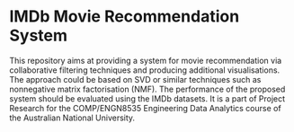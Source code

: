 # IMDb Movie Recommendation System

This repository aims at providing a system for movie recommendation via collaborative filtering techniques and producing additional visualisations. The approach could be based on SVD or similar techniques such as nonnegative matrix factorisation (NMF). The performance of the proposed system should be evaluated using the IMDb datasets. It is a part of Project Research for the COMP/ENGN8535 Engineering Data Analytics course of the Australian National University.
